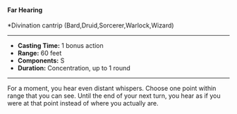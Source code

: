 #### Far Hearing
*Divination cantrip (Bard,Druid,Sorcerer,Warlock,Wizard)
___
- **Casting Time:** 1 bonus action
- **Range:** 60 feet
- **Components:** S
- **Duration:** Concentration, up to 1 round
---
For a moment, you hear even distant whispers.
Choose one point within range that you can see.
Until the end of your next turn, you hear as if you
were at that point instead of where you actually are.
